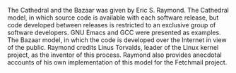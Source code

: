 The Cathedral and the Bazaar was given by Eric S. Raymond. 
The Cathedral model, in which source code is available with each software release, but code developed between releases is restricted to an exclusive group of software developers. 
GNU Emacs and GCC were presented as examples. 
The Bazaar model, in which the code is developed over the Internet in view of the public. 
Raymond credits Linus Torvalds, leader of the Linux kernel project, as the inventor of this process. 
Raymond also provides anecdotal accounts of his own implementation of this model for the Fetchmail project.
